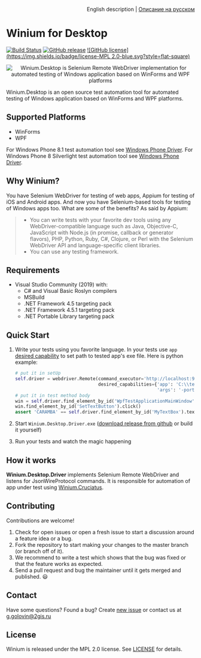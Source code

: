 <p align="right">
English description | <a href="README_RU.md">Описание на русском</a>
</p>

# Winium for Desktop
[![Build Status](https://img.shields.io/jenkins/s/http/opensource-ci.2gis.ru/Winium.Desktop.svg?style=flat-square)](http://opensource-ci.2gis.ru/job/Winium.Desktop/)
[![GitHub release](https://img.shields.io/github/release/2gis/Winium.Desktop.svg?style=flat-square)](https://github.com/2gis/Winium.Desktop/releases/)
[![GitHub license](https://img.shields.io/badge/license-MPL 2.0-blue.svg?style=flat-square)](LICENSE)

<p align="center">
<img src="https://raw.githubusercontent.com/2gis/Winium.StoreApps/assets/winium.png" alt="Winium.Desktop is Selenium Remote WebDriver implementation for automated testing of Windows application based on WinForms and WPF platforms">
</p>

Winium.Desktop is an open source test automation tool for automated testing of Windows application based on WinForms and WPF platforms.

## Supported Platforms
- WinForms
- WPF

For Windows Phone 8.1 test automation tool see [Windows Phone Driver](https://github.com/2gis/Winium.StoreApps).
For Windows Phone 8 Silverlight test automation tool see [Windows Phone Driver](https://github.com/2gis/winphonedriver).

## Why Winium?
You have Selenium WebDriver for testing of web apps, Appium for testing of iOS and Android apps. And now you have Selenium-based tools for testing of Windows apps too. What are some of the benefits? As said by Appium:
> - You can write tests with your favorite dev tools using any WebDriver-compatible language such as Java, Objective-C, JavaScript with Node.js (in promise, callback or generator flavors), PHP, Python, Ruby, C#, Clojure, or Perl with the Selenium WebDriver API and language-specific client libraries.
> - You can use any testing framework.

## Requirements
* Visual Studio Community (2019) with:
  * C# and Visual Basic Roslyn compilers
  * MSBuild
  * .NET Framework 4.5 targeting pack
  * .NET Framework 4.5.1 targeting pack
  * .NET Portable Library targeting pack

## Quick Start
1. Write your tests using you favorite language. In your tests use `app` [desired capability](https://github.com/2gis/Winium.Desktop/wiki/Capabilities) to set path to tested app's exe file. Here is python example:
	```python
	# put it in setUp
	self.driver = webdriver.Remote(command_executor='http://localhost:9999',
	                               desired_capabilities={'app': 'C:\\testApp.exe',
	                                                     'args': '-port 345'})
	# put it in test method body
	win = self.driver.find_element_by_id('WpfTestApplicationMainWindow')
	win.find_element_by_id('SetTextButton').click()
	assert 'CARAMBA' == self.driver.find_element_by_id('MyTextBox').text
	```

2. Start `Winium.Desktop.Driver.exe` ([download release from github](https://github.com/2gis/Winium.Desktop/releases) or build it yourself)

3. Run your tests and watch the magic happening

## How it works
**Winium.Desktop.Driver** implements Selenium Remote WebDriver and listens for JsonWireProtocol commands. It is responsible for automation of app under test using [Winium.Cruciatus](https://github.com/2gis/Winium.Cruciatus).

## Contributing

Contributions are welcome!

1. Check for open issues or open a fresh issue to start a discussion around a feature idea or a bug.
2. Fork the repository to start making your changes to the master branch (or branch off of it).
3. We recommend to write a test which shows that the bug was fixed or that the feature works as expected.
4. Send a pull request and bug the maintainer until it gets merged and published. :smiley:

## Contact

Have some questions? Found a bug? Create [new issue](https://github.com/2gis/Winium.Desktop/issues/new) or contact us at g.golovin@2gis.ru

## License

Winium is released under the MPL 2.0 license. See [LICENSE](LICENSE) for details.
